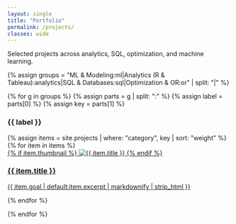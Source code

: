 ```yaml
---
layout: single
title: "Portfolio"
permalink: /projects/
classes: wide
---
```


<p class="section-sub">Selected projects across analytics, SQL, optimization, and machine learning.</p>

{% assign groups = "ML & Modeling:ml|Analytics (R & Tableau):analytics|SQL & Databases:sql|Optimization & OR:or" | split: "|" %}

{% for g in groups %}
  {% assign parts = g | split: ":" %}
  {% assign label = parts[0] %}
  {% assign key = parts[1] %}

### {{ label }}

<div class="cards">
{% assign items = site.projects | where: "category", key | sort: "weight" %}
{% for item in items %}
  <article class="card">
    <a href="{{ item.url | relative_url }}">
      {% if item.thumbnail %}
        <img src="{{ item.thumbnail | relative_url }}" alt="{{ item.title }}" class="card-thumbnail">
      {% endif %}
      <h3>{{ item.title }}</h3>
      <p>{{ item.goal | default:item.excerpt | markdownify | strip_html }}</p>
    </a>
  </article>
{% endfor %}
</div>

{% endfor %}
